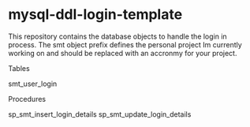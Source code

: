 # mysql-ddl-login-template
This repository contains the database objects to handle the login in process. The smt object prefix defines the personal project Im currently working on and should be replaced with an accronmy for your project.

Tables

smt_user_login

Procedures

sp_smt_insert_login_details
sp_smt_update_login_details

